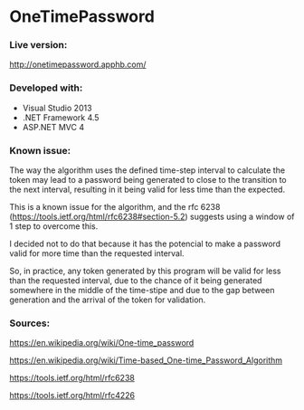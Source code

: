 # OneTimePassword

### Live version:
http://onetimepassword.apphb.com/

### Developed with:
  - Visual Studio 2013
  - .NET Framework 4.5
  - ASP.NET MVC 4

### Known issue:
The way the algorithm uses the defined time-step interval to calculate the token may lead to a password being generated to close to the transition to the next interval, resulting in it being valid for less time than the expected.

This is a known issue for the algorithm, and the rfc 6238 (https://tools.ietf.org/html/rfc6238#section-5.2) suggests using a window of 1 step to overcome this.

I decided not to do that because it has the potencial to make a password valid for more time than the requested interval.

So, in practice, any token generated by this program will be valid for less than the requested interval, due to the chance of it being generated somewhere in the middle of the time-stipe and due to the gap between generation and the arrival of the token for validation.

### Sources:
https://en.wikipedia.org/wiki/One-time_password

https://en.wikipedia.org/wiki/Time-based_One-time_Password_Algorithm

https://tools.ietf.org/html/rfc6238

https://tools.ietf.org/html/rfc4226